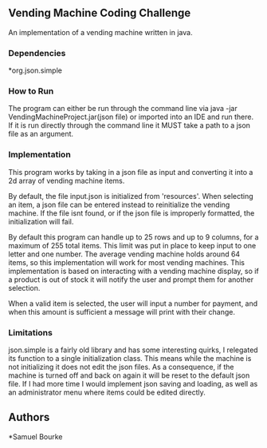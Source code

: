 ## Vending Machine Coding Challenge

An implementation of a vending machine written in java.

### Dependencies

*org.json.simple

### How to Run

The program can either be run through the command line via java -jar VendingMachineProject.jar(json file) or imported into an IDE and run there. If it is run directly through the command line it MUST take a path to a json file as an argument.

### Implementation

This program works by taking in a json file as input and converting it into a 2d array of vending machine items.

By default, the file input.json is initialized from 'resources'. When selecting an item, a json file can be entered instead to reinitialize the vending machine. If the file isnt found, or if the json file is improperly formatted, the initialization will fail.

By default this program can handle up to 25 rows and up to 9 columns, for a maximum of 255 total items. This limit was put in place to keep input to one letter and one number. The average vending machine holds around 64 items, so this implementation will work for most vending machines.
This implementation is based on interacting with a vending machine display, so if a product is out of stock it will notify the user and prompt them for another selection. 

When a valid item is selected, the user will input a number for payment, and when this amount is sufficient a message will print with their change.

### Limitations 

json.simple is a fairly old library and has some interesting quirks, I relegated its function to a single initialization class. This means while the machine is not initializing it does not edit the json files. As a consequence, if the machine is turned off and back on again it will be reset to the default json file. If I had more time I would implement json saving and loading, as well as an administrator menu where items could be edited directly.


## Authors

*Samuel Bourke
